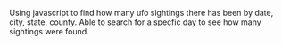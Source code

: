 Using javascript to find how many ufo sightings there has been by date, city, state, county. Able to search for a specfic day to see how many sightings were found.
